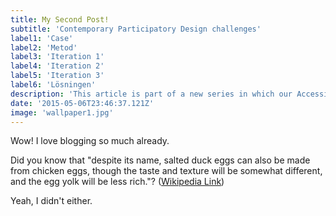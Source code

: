 ```yaml
---
title: My Second Post!
subtitle: 'Contemporary Participatory Design challenges'
label1: 'Case'
label2: 'Metod'
label3: 'Iteration 1'
label4: 'Iteration 2'
label5: 'Iteration 3'
label6: 'Lösningen'
description: 'This article is part of a new series in which our Accessibility, Anti-Discrimination, Localization, and Trust teams will share how we define inclusive design practices at Airbnb, our ongoing work to design solutions for global communities, and lessons we’re learning along the way.'
date: '2015-05-06T23:46:37.121Z'
image: 'wallpaper1.jpg'
---
```


Wow! I love blogging so much already.

Did you know that "despite its name, salted duck eggs can also be made from
chicken eggs, though the taste and texture will be somewhat different, and the
egg yolk will be less rich."?
([Wikipedia Link](http://en.wikipedia.org/wiki/Salted_duck_egg))

Yeah, I didn't either.
